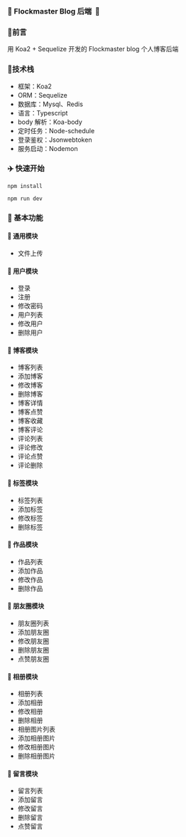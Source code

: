 ### :rocket:  Flockmaster Blog 后端​ ​ :rocket:

### :book:  ​前言

用 Koa2 + Sequelize 开发的 Flockmaster blog 个人博客后端

### :wrench:  ​技术栈

- 框架：Koa2
- ORM：Sequelize
- 数据库：Mysql、Redis
- 语言：Typescript
- body 解析：Koa-body
- 定时任务：Node-schedule
- 登录鉴权：Jsonwebtoken
- 服务启动：Nodemon

### :airplane:  快速开始​

```shell
npm install
```

```shell
npm run dev
```

### :helicopter:  基本功能

#### :aerial_tramway:  通用模块

- 文件上传

#### :aerial_tramway:  用户模块

- 登录
- 注册
- 修改密码
- 用户列表
- 修改用户
- 删除用户

#### :aerial_tramway:  博客模块

- 博客列表
- 添加博客
- 修改博客
- 删除博客
- 博客详情
- 博客点赞
- 博客收藏
- 博客评论
- 评论列表
- 评论修改
- 评论点赞
- 评论删除

#### :aerial_tramway:  标签模块

- 标签列表
- 添加标签
- 修改标签
- 删除标签

#### :aerial_tramway:  作品模块

- 作品列表
- 添加作品
- 修改作品
- 删除作品

#### :aerial_tramway:  朋友圈模块

- 朋友圈列表
- 添加朋友圈
- 修改朋友圈
- 删除朋友圈
- 点赞朋友圈

#### :aerial_tramway:  相册模块

- 相册列表
- 添加相册
- 修改相册
- 删除相册
- 相册图片列表
- 添加相册图片
- 修改相册图片
- 删除相册图片

#### :aerial_tramway:  留言模块

- 留言列表
- 添加留言
- 修改留言
- 删除留言
- 点赞留言